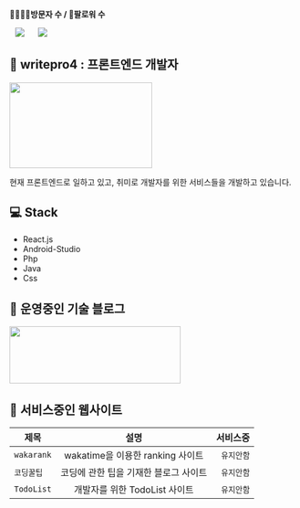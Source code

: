 **👨‍👨‍👧‍👧방문자 수 / 👏팔로워 수** <div style="position:absolute; top: calc(50vh - 112.5px); left: calc(50vw - 150px);">
	    <lottie-player src="./img/paper-airplane.json" background="transparent" style="width: 300px; height: 225px;" speed="1" loop autoplay>
	    </lottie-player>
	</div>
   
<div>
    <img 
        src="https://hits.seeyoufarm.com/api/count/incr/badge.svg?url=https%3A%2F%2Fgithub.com%2Fwritepro4"
        style="height : auto; margin-left : 10px; margin-right : 10px;"/>
    <img 
        src="https://img.shields.io/github/followers/AlpoxDev?label=writepro4%20Followers&style=social"
        style="height : auto; margin-left : 10px; margin-right : 10px;"/>
</div>

## 🌱 writepro4 : 프론트엔드 개발자

<img src="https://user-images.githubusercontent.com/45548926/87241018-bb327100-c459-11ea-9cd5-ca8f36942d4e.gif" width="250" height="150" />

현재 프론트엔드로 일하고 있고, 취미로 개발자를 위한 서비스들을 개발하고 있습니다.

## 💻 Stack

- React.js
- Android-Studio
- Php
- Java
- Css

## 👻 운영중인 기술 블로그

<a href="https://gaebal4.tistory.com/">
<img src="https://user-images.githubusercontent.com/45548926/87373446-aaead500-c5c4-11ea-989c-c51dccf8966f.png" width="300" height="100" />
</a>

## 🎉 서비스중인 웹사이트 

| 제목 | 설명 | 서비스중 |
|---|:---:|---:|
| `wakarank` | wakatime을 이용한 ranking 사이트 | `유지안함` |
| `코딩꿀팁` | 코딩에 관한 팁을 기재한 블로그 사이트 | `유지안함` |
| `TodoList` | 개발자를 위한 TodoList 사이트 | `유지안함` |

